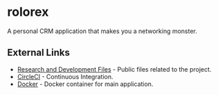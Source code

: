 # rolorex
A personal CRM application that makes you a networking monster.

## External Links

* [Research and Development Files](https://drive.google.com/drive/folders/1VMR_noQMBfUc6jtmUs9DqHaQjnLpe93s?usp=sharing) - Public files related to the project.
* [CircleCI](https://circleci.com/gh/caspianlabs/rolorex) - Continuous Integration.
* [Docker](https://hub.docker.com/repository/docker/caspianlabs/rolorex) - Docker container for main application.


